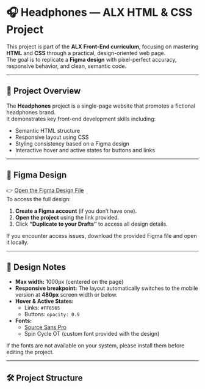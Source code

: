 # 🎧 Headphones — ALX HTML & CSS Project

This project is part of the **ALX Front-End curriculum**, focusing on mastering **HTML** and **CSS** through a practical, design-oriented web page.  
The goal is to replicate a **Figma design** with pixel-perfect accuracy, responsive behavior, and clean, semantic code.

---

## 🧠 Project Overview

The **Headphones** project is a single-page website that promotes a fictional headphones brand.  
It demonstrates key front-end development skills including:

- Semantic HTML structure
- Responsive layout using CSS
- Styling consistency based on a Figma design
- Interactive hover and active states for buttons and links

---

## 🧩 Figma Design

👉 [Open the Figma Design File](#)  
To access the full design:
1. **Create a Figma account** (if you don’t have one).
2. **Open the project** using the link provided.
3. Click **“Duplicate to your Drafts”** to access all design details.

If you encounter access issues, download the provided Figma file and open it locally.

---

## 🎨 Design Notes

- **Max width:** 1000px (centered on the page)
- **Responsive breakpoint:** The layout automatically switches to the mobile version at **480px** screen width or below.
- **Hover & Active States:**
  - Links: `#FF6565`
  - Buttons: `opacity: 0.9`
- **Fonts:**
  - [Source Sans Pro](https://fonts.google.com/specimen/Source+Sans+Pro)
  - Spin Cycle OT (custom font provided with the design)

If the fonts are not available on your system, please install them before editing the project.

---

## 🛠️ Project Structure

